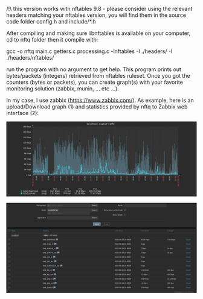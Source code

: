 /!\ this version works with nftables 9.8 - please consider using the relevant headers matching your nftables version, you will find them in the source code folder config.h and include/*.h

After compiling and making sure libnftables is available on your computer, cd to nftq folder then it compile with:

gcc -o nftq main.c getters.c processing.c  -lnftables -I ./headers/ -I ./headers/nftables/

run the program with no argument to get help. This program prints out bytes/packets (integers) retrieved from nftables ruleset.
Once you got the counters (bytes or packets), you can create graph(s) with your favorite monitoring solution (zabbix, munin, ... etc ...).

In my case, I use zabbix (https://www.zabbix.com/). As example, here is an upload/Download graph (1) and statistics provided by nftq to Zabbix web interface (2):
 
![zabbix-graph](screenshots/zabbix-1.png)

![zabbix-graph](screenshots/zabbix-data-flow.png)
